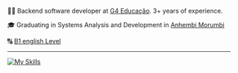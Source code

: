 
<p>👨‍💻 Backend software developer at <a href="https://g4educacao.com/?utm_source=google&utm_medium=cpc&utm_campaign=AdsGG_CORP_Search_Institucional_BrandKeywords&utm_term=G4+Passign=AdsGG_CORP_Search_Institucional_BrandKeywords&utm&utm_source=google&utm_medium=cpc&utm_campaign=adsgg_g4_bau074_lgen_g4-institucional_bofu_form-g4-google_leads_branding_site-g4&utm_content=bau074_g4-institucional_kw-mix_g4-educacao&utm_term=g4%20educa%C3%A7%C3%A3o&utm_placement=search&gad_source=1&gad_campaignid=20917942975&gbraid=0AAAAAobGRowhMs0kAf3eaRMgkuNKwtujr&gclid=Cj0KCQjw_L_FBhDmARIsAItqgt6VPtgLDQVtGn47h7s1heNjr-tB3X0F76PTO1V6TlhfWeBtXuP-LjUaAvm0EALw_wcB" target="blank_">G4 Educação</a>. 3+ years of experience.</p>
<p>🎓 Graduating in Systems Analysis and Development in <a href="https://portal.anhembi.br/?gad_source=1&gclid=CjwKCAiApuCrBhAuEiwA8VJ6JiDseguF4XHpGJ1gHQAwfFJtjnb7r05FtNFFAayWa_aFYNKWyJLu0BoCi0MQAvD_BwE" target="blank_">Anhembi Morumbi</a></p>
<p>🔠 <a href="">B1 english Level</a></p>
<hr>

[![My Skills](https://skillicons.dev/icons?i=go,java,spring,kafka,aws,redis,postgresql,mysql,docker,mongodb)](https://skillicons.dev)
